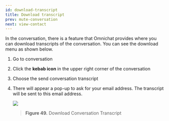 ```yaml
---
id: download-transcript
title: Download transcript
prev: mute-conversation
next: view-contact
---
```


In the conversation, there is a feature that Omnichat provides where you can download transcripts of the conversation. You can see the download menu as shown below.

1. Go to conversation
2. Click the **kebab icon** in the upper right corner of the conversation
3. Choose the send conversation transcript
4. There will appear a pop-up to ask for your email address. The transcript will be sent to this email address.

    ![](https://lh6.googleusercontent.com/bez5R74YjL0juX3x6rWKX7m4oBacg7-RtsDiU2HjLet1A5oxgPniJYAtJpIaKL4R0pv6l298AZOWH8ppB8kVsXh4bPtRSzK7LSADJE6GGzvYKgzNFAYZsCRsKwpbXAXjL7H8WIv9)

    > **Figure 49.** Download Conversation Transcript
